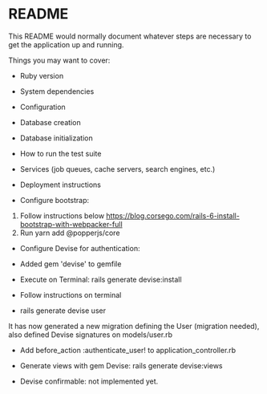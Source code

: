 # README

This README would normally document whatever steps are necessary to get the
application up and running.

Things you may want to cover:

* Ruby version

* System dependencies

* Configuration

* Database creation

* Database initialization

* How to run the test suite

* Services (job queues, cache servers, search engines, etc.)

* Deployment instructions

- Configure bootstrap:
1. Follow instructions below
https://blog.corsego.com/rails-6-install-bootstrap-with-webpacker-full
2. Run yarn add @popperjs/core

* Configure Devise for authentication:

- Added gem 'devise' to gemfile

- Execute on Terminal: rails generate devise:install 

- Follow instructions on terminal

- rails generate devise user

It has now generated a new migration defining the User (migration needed), also defined Devise signatures on models/user.rb

- Add before_action :authenticate_user! to application_controller.rb

- Generate views with gem Devise:
rails generate devise:views

- Devise confirmable: not implemented yet.

